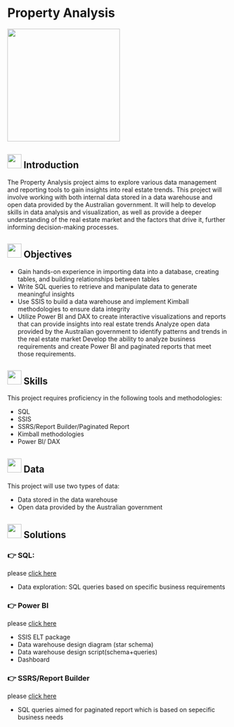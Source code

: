 # Property Analysis 

<img src="https://github.com/jiaqiyu1/Property_Analysis/assets/84236678/46a119b4-0eec-4ee6-b6ca-87d86df32a06" width="256" height="256">

## <img src="https://github.com/jiaqiyu1/Property_Analysis/assets/84236678/34706b88-0cfa-4925-b7e4-7a35f5f227b4" width="32" height="32"> Introduction 
The Property Analysis project aims to explore various data management and reporting tools to gain insights into real estate trends.
This project will involve working with both internal data stored in a data warehouse and open data provided by the Australian government. 
It will help to develop skills in data analysis and visualization, 
as well as provide a deeper understanding of the real estate market and the factors that drive it, further informing decision-making processes.

## <img src="https://github.com/jiaqiyu1/Property_Analysis/assets/84236678/34706b88-0cfa-4925-b7e4-7a35f5f227b4" width="32" height="32"> Objectives
* Gain hands-on experience in importing data into a database, creating tables, and building relationships between tables
* Write SQL queries to retrieve and manipulate data to generate meaningful insights
* Use SSIS to build a data warehouse and implement Kimball methodologies to ensure data integrity
* Utilize Power BI and DAX to create interactive visualizations and reports that can provide insights into real estate trends
Analyze open data provided by the Australian government to identify patterns and trends in the real estate market
Develop the ability to analyze business requirements and create Power BI and paginated reports that meet those requirements.

## <img src="https://github.com/jiaqiyu1/Property_Analysis/assets/84236678/34706b88-0cfa-4925-b7e4-7a35f5f227b4" width="32" height="32"> Skills
This project requires proficiency in the following tools and methodologies:
* SQL
* SSIS
* SSRS/Report Builder/Paginated Report
* Kimball methodologies
* Power BI/ DAX 

## <img src="https://github.com/jiaqiyu1/Property_Analysis/assets/84236678/34706b88-0cfa-4925-b7e4-7a35f5f227b4" width="32" height="32"> Data
This project will use two types of data:
* Data stored in the data warehouse
* Open data provided by the Australian government

## <img src="https://github.com/jiaqiyu1/Property_Analysis/assets/84236678/34706b88-0cfa-4925-b7e4-7a35f5f227b4" width="32" height="32"> Solutions
### :point_right: SQL: 
please [click here](https://github.com/jiaqiyu1/Property_Analysis/tree/main/SQL) 
   * Data exploration: SQL queries based on specific business requirements
### :point_right: Power BI
please [click here](https://github.com/jiaqiyu1/Property_Analysis/tree/main/Power%20BI) 
   * SSIS ELT package 
   * Data warehouse design diagram (star schema) 
   * Data warehouse design script(schema+queries) 
   * Dashboard
###  :point_right: SSRS/Report Builder 
please [click here](https://github.com/jiaqiyu1/Property_Analysis/tree/main/SQL) 
   * SQL queries aimed for paginated report which is based on sepecific business needs
